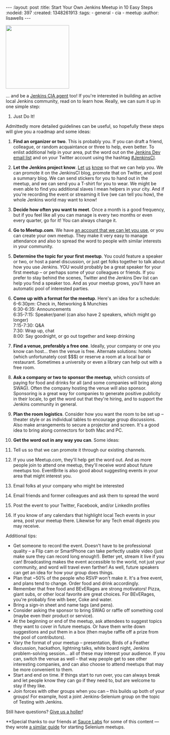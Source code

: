 --- :layout: post :title: Start Your Own Jenkins Meetup in 10 Easy Steps :nodeid: 397 :created: 1348261913 :tags: - general - cia - meetup :author: lisawells ---

<img src="http://jenkins-ci.org/sites/default/files/images/IMAG0786.jpg" width="200" />

... and be a [Jenkins CIA agent](https://wiki.jenkins-ci.org/display/JENKINS/Jenkins+CIA+Program) too! If you're interested in building an active local Jenkins community, read on to learn how. Really, we can sum it up in one simple step:

1.  Just Do It!

Admittedly more detailed guidelines can be useful, so hopefully these steps will give you a roadmap and some ideas:

1.  **Find an organizer or two**. This is probably you. If you can draft a friend, colleague, or random acquaintance or three to help, even better. To enlist additional help in your area, put the word out on the [Jenkins Dev email list](http://jenkins-ci.org/content/mailing-lists) and on your Twitter account using the hashtag [\#JenkinsCI](https://twitter.com/#!/search/%23JenkinsCI).  

2.  **Let the Jenkins project know**. [Let](http://twitter.com/jenkinsci) [us](https://groups.google.com/group/jenkinsci-dev/topics) [know](http://jenkins-ci.org/content/chat%20) so that we can help you. We can promote it on the JenkinsCI blog, promote that on Twitter, and post a summary blog. We can send stickers for you to hand out in the meetup, and we can send you a T-shirt for you to wear. We might be even able to find you additional slaves I mean helpers in your city. And if you're recording the event or streaming it live (we can tell you how), the whole Jenkins world may want to know!  

3.  **Decide how often you want to meet**. Once a month is a good frequency, but if you feel like all you can manage is every two months or even every quarter, go for it! You can always change it.  

4.  **Go to Meetup.com**. We have [an account that we can let you use](http://www.meetup.com/jenkinsmeetup/), or you can create your own meetup. They make it very easy to manage attendance and also to spread the word to people with similar interests in your community.  

5.  **Determine the topic for your first meetup**. You could feature a speaker or two, or host a panel discussion, or just get folks together to talk about how you use Jenkins. YOU would probably be a great speaker for your first meetup – or perhaps some of your colleagues or friends. If you prefer to stay behind the scenes, Twitter and the Jenkins Dev list can help you find a speaker too. And as your meetup grows, you'll have an automatic pool of interested parties.  

6.  **Come up with a format for the meetup**. Here's an idea for a schedule:  
    6-6:30pm: Check in, Networking & Munchies  
    6:30-6:35: Announcements  
    6:35-7:15: Speaker/panel (can also have 2 speakers, which might go longer)  
    7:15-7:30: Q&A  
    7:30: Wrap up, chat  
    8:00: Say goodnight, or go out together and keep drinking  

7.  **Find a venue, preferably a free one**. Ideally, your company or one you know can host… then the venue is free. Alternate solutions: hotels (which unfortunately cost $$$) or reserve a room at a local bar or restaurant. Sometimes a university or even a library can help out with a free room.  

8.  **Ask a company or two to sponsor the meetup**, which consists of paying for food and drinks for all (and some companies will bring along SWAG). Often the company hosting the venue will also sponsor. Sponsoring is a great way for companies to generate positive publicity in their locale, to get the word out that they're hiring, and to support the Jenkins community in general.  

9.  **Plan the room logistics**. Consider how you want the room to be set up – theater style or as individual tables to encourage group discussions. Also make arrangements to secure a projector and screen. It's a good idea to bring along connectors for both Mac and PC.  

10. **Get the word out in any way you can**. Some ideas:  

11. Tell us so that we can promote it through our existing channels.
12. If you use Meetup.com, they'll help get the word out. And as more people join to attend one meetup, they'll receive word about future meetups too. EventBrite is also good about suggesting events in your area that might interest you.
13. Email folks at your company who might be interested
14. Email friends and former colleagues and ask them to spread the word
15. Post the event to your Twitter, Facebook, and/or LinkedIn profiles
16. If you know of any calendars that highlight local Tech events in your area, post your meetup there. Likewise for any Tech email digests you may receive.

Additional tips:

- Get someone to record the event. Doesn't have to be professional quality – a Flip cam or SmartPhone can take perfectly usable video (just make sure they can record long enough!). Better yet, stream it live if you can! Broadcasting makes the event accessible to the world, not just your community, and word will travel even farther! As well, future speakers can get an idea for how your group does things.
- Plan that ~50% of the people who RSVP won't make it. It's a free event, and plans tend to change. Order food and drink accordingly.
- Remember that free food and BEvERages are strong motivators! Pizza, giant subs, or other local favorite are great choices. For BEvERages, you're probably fine with beer, Coke and water.
- Bring a sign-in sheet and name tags (and pens).
- Consider asking the sponsor to bring SWAG or raffle off something cool (maybe even their product or service).
- At the beginning or end of the meetup, ask attendees to suggest topics they want to cover in future meetups. Or have them write down suggestions and put them in a box (then maybe raffle off a prize from the pool of contributors).
- Vary the format of your meetup – presentation, Birds of a Feather discussion, hackathon, lightning talks, white board night, Jenkins problem-solving session… all of these may interest your audience. If you can, switch the venue as well – that way people get to see other interesting companies, and can also choose to attend meetups that may be more convenient to them.
- Start and end on time. If things start to run over, you can always break and let people know they can go if they need to, but are welcome to stay if they like.
- Join forces with other groups when you can – this builds up both of your groups! For example, host a joint Jenkins-Selenium group on the topic of Testing with Jenkins.

Still have questions? [Give us a holler](http://twitter.com/jenkinsci)!

\*\*Special thanks to our friends at [Sauce Labs](http://www.saucelabs.com) for some of this content — they wrote [a similar guide](http://sauceio.com/index.php/2011/10/so-you-want-to-start-a-selenium-meetup-group-now-what/) for starting Selenium meetups.
